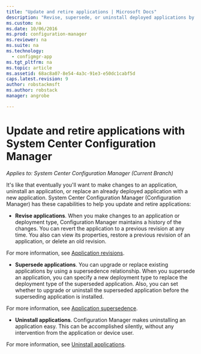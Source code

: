 ```yaml
---
title: "Update and retire applications | Microsoft Docs"
description: "Revise, supersede, or uninstall deployed applications by using System Center Configuration Manager."
ms.custom: na
ms.date: 10/06/2016
ms.prod: configuration-manager
ms.reviewer: na
ms.suite: na
ms.technology:
  - configmgr-app
ms.tgt_pltfrm: na
ms.topic: article
ms.assetid: 68ac8a07-8e54-4a3c-91e3-e50dc1cabf5d
caps.latest.revision: 9
author: robstackmsftms.author: robstack
manager: angrobe

---
```

# Update and retire applications with System Center Configuration Manager*Applies to: System Center Configuration Manager (Current Branch)*

It's like that eventually you'll want to make changes to an application, uninstall an application, or replace an already deployed application with a new application. System Center Configuration Manager (Configuration Manager) has these capabilities to help you update and retire applications:  

-   **Revise applications**. When you make changes to an application or deployment type, Configuration Manager maintains a history of the changes. You can revert the application to a previous revision at any time. You also can view its properties, restore a previous revision of an application, or delete an old revision.  

  For more information, see [Application revisions](/sccm/apps/deploy-use/revise-and-supersede-applications#application-revisions).  

-   **Supersede applications**. You can upgrade or replace existing applications by using a supersedence relationship. When you supersede an application, you can specify a new deployment type to replace the deployment type of the superseded application. Also, you can set whether to upgrade or uninstall the superseded application before the superseding application is installed.  

  For more information, see [Application supersedence](/sccm/apps/deploy-use/revise-and-supersede-applications#application-supersedence).  

-   **Uninstall applications**. Configuration Manager makes uninstalling an application easy. This can be accomplished silently, without any intervention from the application or device user.  

  For more information, see [Uninstall applications](../../apps/deploy-use/uninstall-applications.md).  
